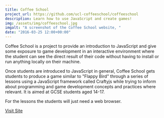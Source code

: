 ```yaml
---
title: Coffee School
project_url: https://github.com/ucl-coffeeschool/coffeeschool
description: Learn how to use JavaScript and create games!
img: /assets/img/coffeeschool.jpg
imgalt: "A screenshot of the Coffee School website, "
date: "2016-03-25 12:00+00:00"
---
```


Coffee School is a project to provide an introduction to JavaScript and give
some exposure to game development in an interactive environment where the
student can see the direct result of their code without having to install or run
anything locally on their machine.

Once students are introduced to JavaScript in general, Coffee School gets
students to produce a game similar to "Flappy Bird" through a series of lessons
using a JavaScript framework called Craftyjs while trying to inform about
programming and game development concepts and practices where relevant. It is
aimed at GCSE students aged 14-17.

For the lessons the students will just need a web browser.

<a class="button" href="http://ucl-coffeeschool.github.io/coffeeschool"><i data-feather="play"></i>
Visit Site</a>
